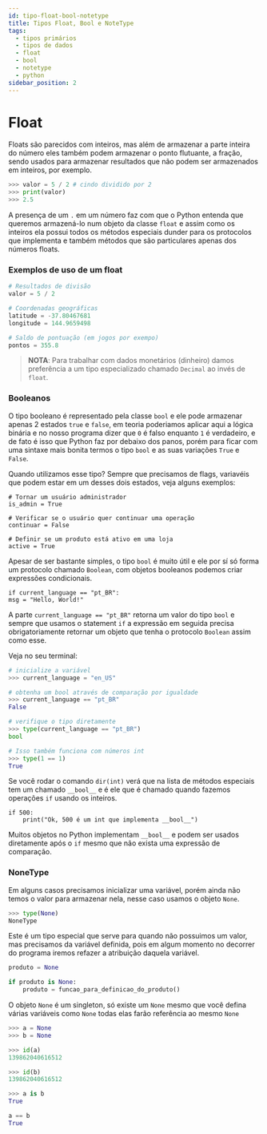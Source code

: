 ```yaml
---
id: tipo-float-bool-notetype
title: Tipos Float, Bool e NoteType
tags:
  - tipos primários
  - tipos de dados
  - float
  - bool
  - notetype
  - python
sidebar_position: 2
---
```


# Float

Floats são parecidos com inteiros, mas além de armazenar a parte inteira do
número eles também podem armazenar o ponto flutuante, a fração, sendo usados
para armazenar resultados que não podem ser armazenados em inteiros, por
exemplo.

```python
>>> valor = 5 / 2 # cindo dividido por 2
>>> print(valor)
>>> 2.5
```

A presença de um `.` em um número faz com que o Python entenda que queremos
armazená-lo num objeto da classe `float` e assim como os inteiros ela possui
todos os métodos especiais dunder para os protocolos que implementa e também
métodos que são particulares apenas dos números floats.

### Exemplos de uso de um float

```python
# Resultados de divisão
valor = 5 / 2

# Coordenadas geográficas
latitude = -37.80467681
longitude = 144.9659498

# Saldo de pontuação (em jogos por exempo)
pontos = 355.8
```

> **NOTA**: Para trabalhar com dados monetários (dinheiro) damos preferência
> a um tipo especializado chamado `Decimal` ao invés de `float`.

### Booleanos

O tipo booleano é representado pela classe `bool` e ele pode armazenar apenas 2
estados `true` e `false`, em teoria poderiamos aplicar aqui a lógica binária
e no nosso programa dizer que `0` é falso enquanto `1` é verdadeiro, e de fato
é isso que Python faz por debaixo dos panos, porém para ficar com uma sintaxe
mais bonita termos o tipo `bool` e as suas variações `True` e `False`.

Quando utilizamos esse tipo? Sempre que precisamos de flags, variavéis que
podem estar em um desses dois estados, veja alguns exemplos:

```
# Tornar um usuário administrador
is_admin = True

# Verificar se o usuário quer continuar uma operação
continuar = False

# Definir se um produto está ativo em uma loja
active = True
```

Apesar de ser bastante simples, o tipo `bool` é muito útil e ele por sí só
forma um protocolo chamado `Boolean`, com objetos booleanos podemos criar
expressões condicionais.

```
if current_language == "pt_BR":
msg = "Hello, World!"
```

A parte `current_language == "pt_BR"` retorna um valor do tipo `bool` e sempre
que usamos o statement `if` a expressão em seguida precisa obrigatoriamente
retornar um objeto que tenha o protocolo `Boolean` assim como esse.

Veja no seu terminal:

```python
# inicialize a variável
>>> current_language = "en_US"

# obtenha um bool através de comparação por igualdade
>>> current_language == "pt_BR"
False

# verifique o tipo diretamente
>>> type(current_language == "pt_BR")
bool

# Isso também funciona com números int
>>> type(1 == 1)
True
```

Se você rodar o comando `dir(int)` verá que na lista de métodos especiais
tem um chamado `__bool__` e é ele que é chamado quando fazemos operações `if`
usando os inteiros.

```
if 500:
    print("Ok, 500 é um int que implementa __bool__")
```

Muitos objetos no Python implementam `__bool__` e podem ser usados diretamente
após o `if` mesmo que não exista uma expressão de comparação.

### NoneType

Em alguns casos precisamos inicializar uma variável, porém ainda não temos o
valor para armazenar nela, nesse caso usamos o objeto `None`.

```python
>>> type(None)
NoneType
```

Este é um tipo especial que serve para quando não possuimos um valor, mas
precisamos da variável definida, pois em algum momento no decorrer do
programa iremos refazer a atribuição daquela variável.

```python
produto = None

if produto is None:
    produto = funcao_para_definicao_do_produto()
```
O objeto `None` é um singleton, só existe um `None` mesmo que você defina 
várias variáveis como `None` todas elas farão referência ao mesmo `None`

```python
>>> a = None
>>> b = None

>>> id(a)
139862040616512

>>> id(b)
139862040616512

>>> a is b
True

a == b
True
```



